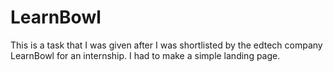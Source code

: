 # LearnBowl
This is a task that I was given after I was shortlisted by the edtech company LearnBowl for an internship. I had to make a simple landing page.
